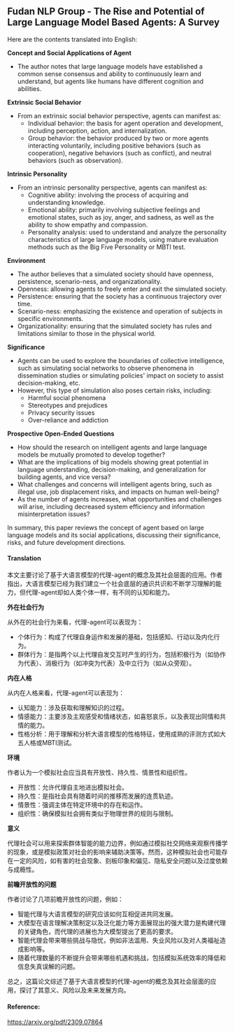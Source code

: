 ## Fudan NLP Group - The Rise and Potential of Large Language Model Based Agents: A Survey

Here are the contents translated into English:

**Concept and Social Applications of Agent**

* The author notes that large language models have established a common sense consensus and ability to continuously learn and understand, but agents like humans have different cognition and abilities.

**Extrinsic Social Behavior**

* From an extrinsic social behavior perspective, agents can manifest as:
	+ Individual behavior: the basis for agent operation and development, including perception, action, and internalization.
	+ Group behavior: the behavior produced by two or more agents interacting voluntarily, including positive behaviors (such as cooperation), negative behaviors (such as conflict), and neutral behaviors (such as observation).

**Intrinsic Personality**

* From an intrinsic personality perspective, agents can manifest as:
	+ Cognitive ability: involving the process of acquiring and understanding knowledge.
	+ Emotional ability: primarily involving subjective feelings and emotional states, such as joy, anger, and sadness, as well as the ability to show empathy and compassion.
	+ Personality analysis: used to understand and analyze the personality characteristics of large language models, using mature evaluation methods such as the Big Five Personality or MBTI test.

**Environment**

* The author believes that a simulated society should have openness, persistence, scenario-ness, and organizationality.
* Openness: allowing agents to freely enter and exit the simulated society.
* Persistence: ensuring that the society has a continuous trajectory over time.
* Scenario-ness: emphasizing the existence and operation of subjects in specific environments.
* Organizationality: ensuring that the simulated society has rules and limitations similar to those in the physical world.

**Significance**

* Agents can be used to explore the boundaries of collective intelligence, such as simulating social networks to observe phenomena in dissemination studies or simulating policies' impact on society to assist decision-making, etc.
* However, this type of simulation also poses certain risks, including:
	+ Harmful social phenomena
	+ Stereotypes and prejudices
	+ Privacy security issues
	+ Over-reliance and addiction

**Prospective Open-Ended Questions**

* How should the research on intelligent agents and large language models be mutually promoted to develop together?
* What are the implications of big models showing great potential in language understanding, decision-making, and generalization for building agents, and vice versa?
* What challenges and concerns will intelligent agents bring, such as illegal use, job displacement risks, and impacts on human well-being?
* As the number of agents increases, what opportunities and challenges will arise, including decreased system efficiency and information misinterpretation issues?

In summary, this paper reviews the concept of agent based on large language models and its social applications, discussing their significance, risks, and future development directions.

#### Translation 

本文主要讨论了基于大语言模型的代理-agent的概念及其社会层面的应用。作者指出，大语言模型已经为我们建立一个社会底层的通识共识和不断学习理解的能力，但代理-agent却如人类个体一样，有不同的认知和能力。

**外在社会行为**

从外在的社会行为来看，代理-agent可以表现为：

* 个体行为：构成了代理自身运作和发展的基础，包括感知、行动以及内化行为。
* 群体行为：是指两个以上代理自发交互时产生的行为，包括积极行为（如协作为代表）、消极行为（如冲突为代表）及中立行为（如从众旁观）。

**内在人格**

从内在人格来看，代理-agent可以表现为：

* 认知能力：涉及获取和理解知识的过程。
* 情感能力：主要涉及主观感受和情绪状态，如喜怒哀乐，以及表现出同情和共情的能力。
* 性格分析：用于理解和分析大语言模型的性格特征，使用成熟的评测方式如大五人格或MBTI测试。

**环境**

作者认为一个模拟社会应当具有开放性、持久性、情景性和组织性。

* 开放性：允许代理自主地进出模拟社会。
* 持久性：是指社会具有随着时间的推移而发展的连贯轨迹。
* 情景性：强调主体在特定环境中的存在和运作。
* 组织性：确保模拟社会拥有类似于物理世界的规则与限制。

**意义**

代理社会可以用来探索群体智能的能力边界，例如通过模拟社交网络来观察传播学的现象，或是模拟政策对社会的影响来辅助决策等。然而，这种模拟社会也可能存在一定的风险，如有害的社会现象、刻板印象和偏见、隐私安全问题以及过度依赖与成瘾性。

**前瞻开放性的问题**

作者讨论了几项前瞻开放性的问题，例如：

* 智能代理与大语言模型的研究应该如何互相促进共同发展。
* 大模型在语言理解决策制定以及泛化能力等方面展现出的强大潜力是构建代理的关键角色，而代理的进展也为大模型提出了更高的要求。
* 智能代理会带来哪些挑战与隐忧，例如非法滥用、失业风险以及对人类福祉造成影响等。
* 随着代理数量的不断提升会带来哪些机遇和挑战，包括模拟系统效率的降低和信息失真误解的问题。

总之，这篇论文综述了基于大语言模型的代理-agent的概念及其社会层面的应用，探讨了其意义、风险以及未来发展方向。

#### Reference: 

https://arxiv.org/pdf/2309.07864